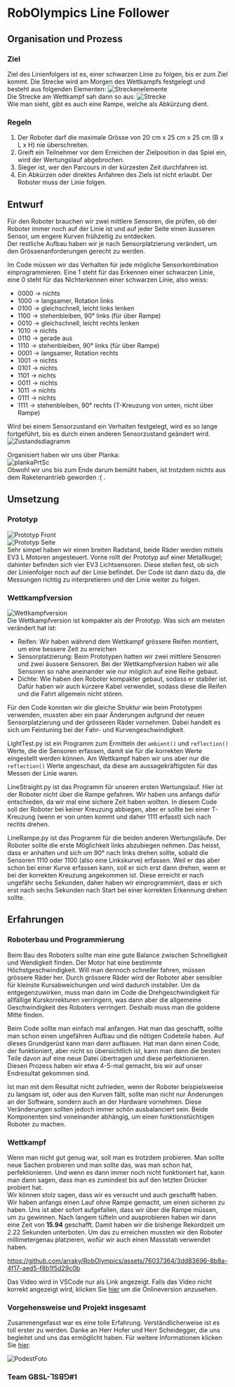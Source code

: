 # RobOlympics Line Follower
## Organisation und Prozess
### Ziel
Ziel des Linienfolgers ist es, einer schwarzen Linie zu folgen, bis er zum Ziel kommt. Die Strecke wird am Morgen des Wettkampfs festgelegt und besteht aus folgenden Elementen:
![Streckenelemente](Images/Streckenelemente.png)  
Die Strecke am Wettkampf sah dann so aus:
![Strecke](Images/strecke.jpg)  
Wie man sieht, gibt es auch eine Rampe, welche als Abkürzung dient.
### Regeln
1. Der Roboter darf die maximale Grösse von 20 cm x 25 cm x 25 cm (B x L x H) nie überschreiten.
2. Greift ein Teilnehmer vor dem Erreichen der Zielposition in das Spiel ein, wird der Wertungslauf abgebrochen.
3. Sieger ist, wer den Parcours in der kürzesten Zeit durchfahren ist.
4. Ein Abkürzen oder direktes Anfahren des Ziels ist nicht erlaubt. Der Roboter muss der Linie folgen.

## Entwurf
Für den Roboter brauchen wir zwei mittlere Sensoren, die prüfen, ob der Roboter immer noch auf der Linie ist und auf jeder Seite einen äusseren Sensor, um engere Kurven frühzeitig zu entdecken.  
Der restliche Aufbau haben wir je nach Sensorplatzierung verändert, um den Grössenanforderungen gerecht zu werden.  
  
Im Code müssen wir das Verhalten für jede mögliche Sensorkombination einprogrammieren. Eine 1 steht für das Erkennen einer schwarzen Linie, eine 0 steht für das Nichterkennen einer schwarzen Linie, also weiss:  
- 0000 -> nichts
- 1000 -> langsamer, Rotation links
- 0100 -> gleichschnell, leicht links lenken
- 1100 -> stehenbleiben, 90° links (für über Rampe)
- 0010 -> gleichschnell, leicht rechts lenken
- 1010 -> nichts
- 0110 -> gerade aus
- 1110 -> stehenbleiben, 90° links (für über Rampe)
- 0001 -> langsamer, Rotation rechts
- 1001 -> nichts
- 0101 -> nichts
- 1101 -> nichts
- 0011 -> nichts
- 1011 -> nichts
- 0111 -> nichts
- 1111 -> stehenbleiben, 90° rechts (T-Kreuzung von unten, nicht über Rampe)  

Wird bei einem Sensorzustand ein Verhalten festgelegt, wird es so lange fortgeführt, bis es durch einen anderen Sensorzustand geändert wird.  
![Zustandsdiagramm](Images/Zustandsdiagramm.png)  
  
Organisiert haben wir uns über Planka:  
![plankaPrtSc](Images/planka.png)  
Obwohl wir uns bis zum Ende darum bemüht haben, ist trotzdem nichts aus dem Raketenantrieb geworden :( .

## Umsetzung
### Prototyp
![Prototyp Front](Images/Prototyp-Front.jpg)  
![Prototyp Seite](Images/Prototyp-Seite.jpg)  
Sehr simpel haben wir einen breiten Radstand, beide Räder werden mittels EV3 L Motoren angesteuert. Vorne rollt der Prototyp auf einer Metallkugel; dahinter befinden sich vier EV3 Lichtsensoren. Diese stellen fest, ob sich der Linienfolger noch auf der Linie befindet. Der Code ist dann dazu da, die Messungen richtig zu interpretieren und der Linie weiter zu folgen.

### Wettkampfversion
![Wettkampfversion](Images/wettkampfversion.jpg)  
Die Wettkampfversion ist kompakter als der Prototyp. Was sich am meisten verändert hat ist:
- Reifen: Wir haben während dem Wettkampf grössere Reifen montiert, um eine bessere Zeit zu erreichen
- Sensorplatzierung: Beim Prototypen hatten wir zwei mittlere Sensoren und zwei äussere Sensoren. Bei der Wettkampfversion haben wir alle Sensoren so nahe aneinander wie nur möglich auf eine Reihe gebaut. 
- Dichte: Wie haben den Roboter kompakter gebaut, sodass er stabiler ist. Dafür haben wir auch kürzere Kabel verwendet, sodass diese die Reifen und die Fahrt allgemein nicht stören.  

Für den Code konnten wir die gleiche Struktur wie beim Prototypen verwenden, mussten aber ein paar Änderungen aufgrund der neuen Sensorplatzierung und der grösseren Räder vornehmen. Dabei handelt es sich um Feintuning bei der Fahr- und Kurvengeschwindigkeit.  

LightTest.py ist ein Programm zum Ermitteln der `ambient()` und `reflection()` Werte, die die Sensoren erfassen, damit sie für die korrekten Werte eingestellt werden können. Am Wettkampf haben wir uns aber nur die `reflection()` Werte angeschaut, da diese am aussagekräftigsten für das Messen der Linie waren.  

LineStraight.py ist das Programm für unseren ersten Wertungslauf. Hier ist der Roboter nicht über die Rampe gefahren. Wir haben uns anfangs dafür entschieden, da wir mal eine sichere Zeit haben wollten. In diesem Code soll der Roboter bei keiner Kreuzung abbiegen, aber er sollte bei einer T-Kreuzung (wenn er von unten kommt und daher 1111 erfasst) sich nach rechts drehen.  

LineRampe.py ist das Programm für die beiden anderen Wertungsläufe. Der Roboter sollte die erste Möglichkeit links abzubiegen nehmen. Das heisst, dass er anhalten und sich um 90° nach links drehen sollte, sobald die Sensoren 1110 oder 1100 (also eine Linkskurve) erfassen. Weil er das aber schon bei einer Kurve erfassen kann, soll er sich erst dann drehen, wenn er bei der korrekten Kreuzung angekommen ist. Diese erreicht er nach ungefähr sechs Sekunden, daher haben wir einprogrammiert, dass er sich erst nach sechs Sekunden nach Start bei einer korrekten Erkennung drehen sollte.
## Erfahrungen
### Roboterbau und Programmierung
Beim Bau des Roboters sollte man eine gute Balance zwischen Schnelligkeit und Wendigkeit finden. Der Motor hat eine bestimmte Höchstgeschwindigkeit. Will man dennoch schneller fahren, müssen grössere Räder her. Durch grössere Räder wird der Roboter aber sensibler für kleinste Kursabweichungen und wird dadurch instabiler. Um da entgegenzuwirken, muss man dann im Code die Drehgeschwindigkeit für allfällige Kurskorrekturen verringern, was dann aber die allgemeine Geschwindigkeit des Roboters verringert. Deshalb muss man die goldene Mitte finden.  
  
Beim Code sollte man einfach mal anfangen. Hat man das geschafft, sollte man schon einen ungefähren Aufbau und die nötigen Codeteile haben. Auf dieses Grundgerüst kann man dann aufbauen. Hat man dann einen Code, der funktioniert, aber nicht so übersichtlich ist, kann man dann die besten Teile davon auf eine neue Datei übertragen und diese perfektionieren. Diesen Prozess haben wir etwa 4-5-mal gemacht, bis wir auf unser Endresultat gekommen sind.  
  
Ist man mit dem Resultat nicht zufrieden, wenn der Roboter beispielsweise zu langsam ist, oder aus den Kurven fällt, sollte man nicht nur Änderungen an der Software, sondern auch an der Hardware vornehmen. Diese Veränderungen sollten jedoch immer schön ausbalanciert sein. Beide Komponenten sind voneinander abhängig, um einen funktionstüchtigen Roboter zu machen.
### Wettkampf
Wenn man nicht gut genug war, soll man es trotzdem probieren. Man sollte neue Sachen probieren und man sollte das, was man schon hat, perfektionieren. Und wenn es dann immer noch nicht funktioniert hat, kann man dann sagen, dass man es zumindest bis auf den letzten Drücker probiert hat.  
Wir können stolz sagen, dass wir es versucht und auch geschafft haben.  
Wir haben anfangs einen Lauf ohne Rampe gemacht, um einen sicheren zu haben. Uns ist aber sofort aufgefallen, dass wir über die Rampe müssen, um zu gewinnen. Nach langem tüfteln und ausprobieren haben wir dann eine Zeit von **15.94** geschafft. Damit haben wir die bisherige Rekordzeit um 2.22 Sekunden unterboten. Um das zu erreichen mussten wir den Roboter millimetergenau platzieren, wofür wir auch einen Massstab verwendet haben.  

https://github.com/arraky/RobOlympics/assets/76037364/3dd83696-8b8a-4f17-aed5-f8b1f5d29c0b  

Das Video wird in VSCode nur als Link angezeigt. Falls das Video nicht korrekt angezeigt wird, klicken Sie [hier](https://github.com/arraky/RobOlympics/blob/main/README.md) um die Onlineversion anzusehen.

### Vorgehensweise und Projekt insgesamt
Zusammengefasst war es eine tolle Erfahrung. Verständlicherweise ist es toll erster zu werden. Danke an Herr Hofer und Herr Scheidegger, die uns begleitet und uns das ermöglicht haben. Für weitere Informationen klicken Sie [hier](https://www.youtube.com/watch?v=dQw4w9WgXcQ).  

![PodestFoto](Images/podest.png)  
### Team GBSL-ꓶSꓭꓨ#1  